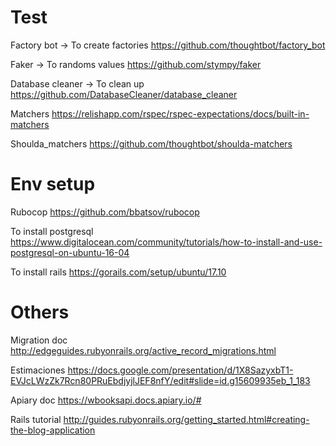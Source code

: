 # Test
Factory bot -> To create factories
https://github.com/thoughtbot/factory_bot

Faker -> To randoms values
https://github.com/stympy/faker

Database cleaner -> To clean up
https://github.com/DatabaseCleaner/database_cleaner

Matchers
https://relishapp.com/rspec/rspec-expectations/docs/built-in-matchers

Shoulda_matchers
https://github.com/thoughtbot/shoulda-matchers

# Env setup
Rubocop
https://github.com/bbatsov/rubocop

To install postgresql
https://www.digitalocean.com/community/tutorials/how-to-install-and-use-postgresql-on-ubuntu-16-04

To install rails
https://gorails.com/setup/ubuntu/17.10

# Others
Migration doc
http://edgeguides.rubyonrails.org/active_record_migrations.html

Estimaciones
https://docs.google.com/presentation/d/1X8SazyxbT1-EVJcLWzZk7Rcn80PRuEbdjyjlJEF8nfY/edit#slide=id.g15609935eb_1_183

Apiary doc
https://wbooksapi.docs.apiary.io/#

Rails tutorial
http://guides.rubyonrails.org/getting_started.html#creating-the-blog-application

